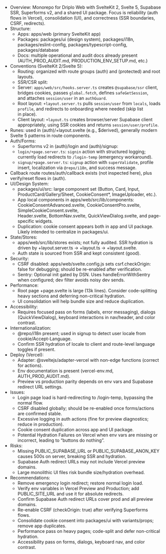 - Overview: Monorepo for Driplo Web with SvelteKit 2, Svelte 5, Supabase SSR, Superforms v2, and a shared UI package. Focus is reliability (auth 
flows in Vercel), consolidation (UI), and correctness (SSR boundaries, CSRF, redirects).                                                         
- Structure:                                                                                                                                     
    - Apps: apps/web (primary SvelteKit app)                                                                                                     
    - Packages: packages/ui (design system), packages/i18n, packages/eslint-config, packages/typescript-config, packages/database                
    - Docs: multiple operational and audit docs already present (AUTH_PROD_AUDIT.md, PRODUCTION_ENV_SETUP.md, etc.)                              
- Conventions (SvelteKit 2/Svelte 5):                                                                                                            
    - Routing: organized with route groups (auth) and (protected) and root layouts.                                                              
    - SSR/CSR split:                                                                                                                             
    - Server: `apps/web/src/hooks.server.ts` creates `@supabase/ssr` client, bridges cookies, passes `global.fetch`, defines `safeGetSession`,   
and attaches `session/user` in an `authGuard`.                                                                                                   
    - Root layout: `+layout.server.ts` pulls `session/user` from `locals`, loads `profile`, and redirects to onboarding where needed (skip list  
in place).                                                                                                                                       
    - Client layout: `+layout.ts` creates browser/server Supabase client appropriately, using SSR cookies and returns `session/user/profile`.    
- Runes: used in (auth)/+layout.svelte (e.g., $derived), generally modern Svelte 5 patterns in route components.                                 
- Auth/Forms:                                                                                                                                    
    - Superforms v2 in (auth)/login and (auth)/signup:                                                                                           
    - `login/+page.server.ts`: `signin` action with structured logging; currently load redirects to `/login-temp` (emergency workaround).        
    - `signup/+page.server.ts`: `signup` action with `superValidate`, profile insert, localization via `@repo/i18n`, and success message.        
- Callback route routes/auth/callback exists (not inspected here), plus verify/reset flows in (auth).                                            
- UI/Design System:                                                                                                                              
    - packages/ui/src: large component set (Button, Card, Input, ProductCard/Gallery/Sheet, CookieConsent*, ImageUploader, etc.).                
    - App local components in apps/web/src/lib/components: CookieConsentAdvanced.svelte, CookieConsentPro.svelte, SimpleCookieConsent.svelte,    
Header.svelte, BottomNav.svelte, QuickViewDialog.svelte, and page-specific widgets.                                                              
    - Duplication: cookie consent appears both in app and UI package. Likely intended to centralize in packages/ui.                              
- State/Stores:                                                                                                                                  
    - apps/web/src/lib/stores exists; not fully audited. SSR hydration is driven by +layout.server.ts -> +layout.ts -> +layout.svelte.           
    - Auth state is sourced from SSR and kept consistent (good).                                                                                 
- Security:                                                                                                                                      
    - CSRF disabled: apps/web/svelte.config.js sets csrf.checkOrigin: false for debugging; should be re-enabled after verification.              
    - Sentry: Optional init gated by DSN. Uses handleErrorWithSentry when configured; dev filter avoids noisy dev sends.                         
- Performance:                                                                                                                                   
    - Root page +page.svelte is large (13k lines). Consider code-splitting heavy sections and deferring non-critical hydration.                  
    - UI consolidation will help bundle size and reduce duplication.                                                                             
- Accessibility:                                                                                                                                 
    - Requires focused pass on forms (labels, error messaging), dialogs (QuickViewDialog), keyboard interactions in nav/header, and color        
contrast.                                                                                                                                        
- Internationalization:                                                                                                                          
    - @repo/i18n present; used in signup to detect user locale from cookie/Accept-Language.                                                      
    - Confirm SSR hydration of locale to client and route-level language toggles if present.                                                     
- Deploy (Vercel):                                                                                                                               
    - Adapter: @sveltejs/adapter-vercel with non-edge functions (correct for actions).                                                           
    - Env documentation is present (vercel-env.md, AUTH_PROD_AUDIT.md).                                                                          
    - Preview vs production parity depends on env vars and Supabase redirect URL settings.                                                       
- Issues:                                                                                                                                        
    - Login page load is hard-redirecting to /login-temp, bypassing the normal flow.                                                             
    - CSRF disabled globally; should be re-enabled once forms/actions are confirmed stable.                                                      
    - Excessive logging in auth actions (fine for preview diagnostics; reduce in production).                                                    
    - Cookie consent duplication across app and UI package.                                                                                      
    - Potential Hydration Failures on Vercel when env vars are missing or incorrect, leading to “buttons do nothing”.                            
- Risks:                                                                                                                                         
    - Missing PUBLIC_SUPABASE_URL or PUBLIC_SUPABASE_ANON_KEY causes 500s on server, breaking SSR and hydration.                                 
    - Supabase Auth redirect URLs may not include Vercel preview domains.                                                                        
    - Large monolithic UI files risk bundle size/hydration overhead.                                                                             
- Recommendations:                                                                                                                               
    - Remove emergency login redirect; restore normal login load.                                                                                
    - Verify env variables in Vercel Preview and Production; add PUBLIC_SITE_URL and use it for absolute redirects.                              
    - Confirm Supabase Auth redirect URLs cover prod and all preview domains.                                                                    
    - Re-enable CSRF (checkOrigin: true) after verifying Superforms flows.                                                                       
    - Consolidate cookie consent into packages/ui with variants/props; remove app duplicates.                                                    
    - Performance pass on heavy pages; code-split and defer non-critical hydration.                                                              
    - Accessibility pass on forms, dialogs, keyboard nav, and color contrast.